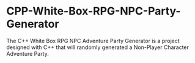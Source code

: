 # CPP-White-Box-RPG-NPC-Party-Generator
The C++ White Box RPG NPC Adventure Party Generator is a project designed with C++ that will randomly generated a Non-Player Character Adventure Party. 

